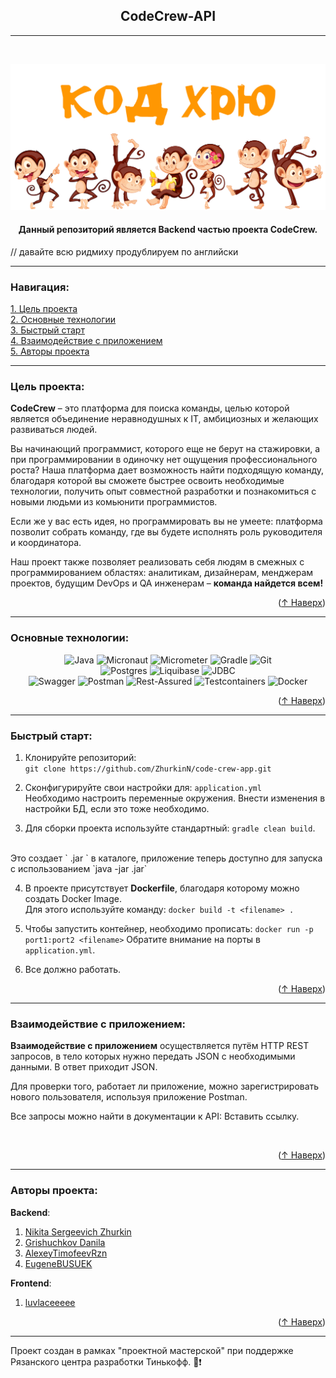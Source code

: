 ## <center> CodeCrew-API </center>
<a name="readme-top"></a>

___
<br>

![cover](https://github.com/ZhurkinN/code-crew-app/blob/endpoints-branch/gitsrc/code-hru.jpg)
#### <center> Данный репозиторий является Backend частью проекта CodeCrew. </center>
// давайте всю ридмиху продублируем по английски 
___
### Навигация:
[1. Цель проекта](#aim)  
[2. Основные технологии](#tech)  
[3. Быстрый старт](#start)   
[4. Взаимодействие с приложением](#use)  
[5. Авторы проекта](#author)

____
<a name="aim"></a> 
### Цель проекта:

**CodeCrew** – это платформа для поиска команды, целью которой является объединение неравнодушных к IT, амбициозных и желающих развиваться людей.  

Вы начинающий программист, которого еще не берут на стажировки, а при программировании в одиночку нет ощущения профессионального роста? Наша платформа дает возможность найти подходящую команду, благодаря которой вы сможете быстрее освоить необходимые технологии, получить опыт совместной разработки и познакомиться с новыми людьми из комьюнити программистов.

Если же у вас есть идея, но программировать вы не умеете: платформа позволит собрать команду, где вы будете исполнять роль руководителя и координатора. 

Наш проект также позволяет реализовать себя людям в смежных с программированием областях: аналитикам, дизайнерам, менджерам проектов, будущим DevOps и QA инженерам – **команда найдется всем!**

<p align="right">(<a href="#readme-top">↑ Наверх</a>)</p>

---
<a name="tech"></a> 
### Основные технологии:
<center>


![Java](https://img.shields.io/badge/java-%23ED8B00.svg?style=for-the-badge&logo=openjdk&logoColor=white)
![Micronaut](https://img.shields.io/badge/Micronaut-1e394e.svg?style=for-the-badge&logo=micronaut&logoColor=white)
![Micrometer](https://img.shields.io/badge/Micrometer-35b393.svg?style=for-the-badge&logo=&logoColor=white)
![Gradle](https://img.shields.io/badge/Gradle-02303A.svg?style=for-the-badge&logo=Gradle&logoColor=white)
![Git](https://img.shields.io/badge/git-%23F05033.svg?style=for-the-badge&logo=git&logoColor=white)
\
![Postgres](https://img.shields.io/badge/postgres-%23316192.svg?style=for-the-badge&logo=postgresql&logoColor=white)
![Liquibase](https://img.shields.io/badge/Liquibase-%230288D1.svg?style=for-the-badge&logo=liquibase&logoColor=white)
![JDBC](https://img.shields.io/badge/JDBC-59666C?style=for-the-badge&logo=Hibernate&logoColor=white)
\
![Swagger](https://img.shields.io/badge/-Swagger-%23Clojure?style=for-the-badge&logo=swagger&logoColor=white)
![Postman](https://img.shields.io/badge/Postman-FF6C37?style=for-the-badge&logo=postman&logoColor=white)
![Rest-Assured](https://img.shields.io/badge/REST%20Assured-25D366?style=for-the-badge&logo=&logoColor=white)
![Testcontainers](https://img.shields.io/badge/Testcontainers-%230db7ed.svg?style=for-the-badge&logo=&logoColor=white)
![Docker](https://img.shields.io/badge/docker-%230db7ed.svg?style=for-the-badge&logo=docker&logoColor=white)
</center>

<p align="right">(<a href="#readme-top">↑ Наверх</a>)</p>

---

<a name="start"></a> 
### Быстрый старт:

1. Клонируйте репозиторий:  
   `git clone https://github.com/ZhurkinN/code-crew-app.git`

2. Сконфигурируйте свои настройки для: `application.yml`  
   Необходимо настроить переменные окружения. Внести изменения в настройки БД, если это тоже необходимо.

3. Для сборки проекта используйте стандартный: `gradle clean build`.  
<br>
Это создает ` <file>.jar ` в каталоге, приложение теперь доступно для запуска с использованием `java -jar <your path> <file>.jar`

4. В проекте присутствует **Dockerfile**, благодаря которому можно создать Docker Image.  
   Для этого используйте команду: `docker build -t <filename> .`

5. Чтобы запустить контейнер, необходимо прописать: `docker run -p port1:port2 <filename>` 
   Обратите внимание на порты в `application.yml`.
   
6. Все должно работать.


<p align="right">(<a href="#readme-top">↑ Наверх</a>)</p>

---
<a name="use"></a> 
### Взаимодействие с приложением:

**Взаимодействие с приложением** осуществляется путём HTTP REST запросов, в тело которых нужно передать JSON c необходимыми данными. В ответ приходит JSON. 

Для проверки того, работает ли приложение, можно зарегистрировать нового пользователя, используя приложение Postman.

Все запросы можно найти в документации к API: Вставить ссылку.

<br>  

<p align="right">(<a href="#readme-top">↑ Наверх</a>)</p>

---

<a name="author"></a> 
### Авторы проекта:

**Backend**:  
1. [Nikita Sergeevich Zhurkin](https://github.com/ZhurkinN)   
2. [Grishuchkov Danila](https://github.com/grishuchkov)  
3. [AlexeyTimofeevRzn](https://github.com/AlexeyTimofeevRzn)  
4. [EugeneBUSUEK ](https://github.com/EugeneBUSUEK)  

**Frontend**:  
1. [luvlaceeeee](https://github.com/luvlaceeeee)   

<p align="right">(<a href="#readme-top">↑ Наверх</a>)</p>

---
Проект создан в рамках "проектной мастерской" при поддержке Рязанского центра разработки Тинькофф. :yellow_heart::exclamation:   
